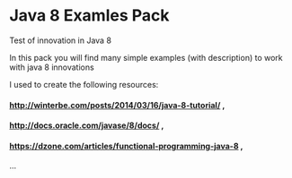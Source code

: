 # Java 8 Examles Pack
Test of innovation in Java 8

In this pack you will find many simple examples (with description) to work with java 8 innovations

I used to create the following resources:
#### http://winterbe.com/posts/2014/03/16/java-8-tutorial/ ,
#### http://docs.oracle.com/javase/8/docs/ ,
#### https://dzone.com/articles/functional-programming-java-8 ,
...


